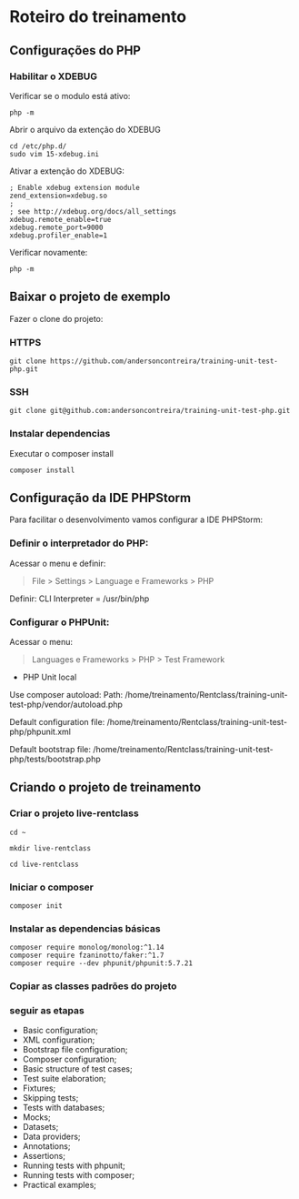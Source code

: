 # Roteiro do treinamento

## Configurações do PHP

### Habilitar o XDEBUG
Verificar se o modulo está ativo:

```
php -m
```

Abrir o arquivo da extenção do XDEBUG
```
cd /etc/php.d/
sudo vim 15-xdebug.ini
```

Ativar a extenção do XDEBUG:

```
; Enable xdebug extension module
zend_extension=xdebug.so
;
; see http://xdebug.org/docs/all_settings
xdebug.remote_enable=true
xdebug.remote_port=9000
xdebug.profiler_enable=1
```

Verificar novamente:
```
php -m
```

## Baixar o projeto de exemplo
Fazer o clone do projeto:

### HTTPS
```
git clone https://github.com/andersoncontreira/training-unit-test-php.git
```

### SSH
```
git clone git@github.com:andersoncontreira/training-unit-test-php.git
```

### Instalar dependencias
Executar o composer install
```
composer install
```

## Configuração da IDE PHPStorm

Para facilitar o desenvolvimento vamos configurar a IDE PHPStorm:

### Definir o interpretador do PHP:
Acessar o menu e definir:
> File > Settings > Language e Frameworks > PHP

Definir:
CLI Interpreter = /usr/bin/php


### Configurar o PHPUnit:
Acessar o menu:
> Languages e Frameworks > PHP > Test Framework
+ PHP Unit local

Use composer autoload:
Path: /home/treinamento/Rentclass/training-unit-test-php/vendor/autoload.php

Default configuration file:
/home/treinamento/Rentclass/training-unit-test-php/phpunit.xml

Default bootstrap file:
/home/treinamento/Rentclass/training-unit-test-php/tests/bootstrap.php

## Criando o projeto de treinamento

### Criar o projeto live-rentclass

```
cd ~

mkdir live-rentclass

cd live-rentclass
```

### Iniciar o composer
```
composer init
```

### Instalar as dependencias básicas
```
composer require monolog/monolog:^1.14
composer require fzaninotto/faker:^1.7
composer require --dev phpunit/phpunit:5.7.21
```

### Copiar as classes padrões do projeto



### seguir as etapas
* Basic configuration;
* XML configuration;
* Bootstrap file configuration;
* Composer configuration;
* Basic structure of test cases;
* Test suite elaboration;
* Fixtures;
* Skipping tests;
* Tests with databases;
* Mocks;
* Datasets;
* Data providers;
* Annotations;
* Assertions;
* Running tests with phpunit;
* Running tests with composer;
* Practical examples;